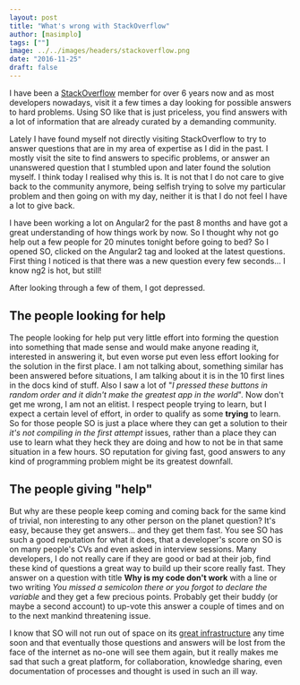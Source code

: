 ```yaml
---
layout: post
title: "What's wrong with StackOverflow"
author: [masimplo]
tags: [""]
image: ../../images/headers/stackoverflow.png
date: "2016-11-25"
draft: false
---
```


I have been a [StackOverflow](http://stackoverflow.com) member for over 6 years now and as most developers nowadays, visit it a few times a day looking for possible answers to hard problems. Using SO like that is just priceless, you find answers with a lot of information that are already curated by a demanding community.

Lately I have found myself not directly visiting StackOverflow to try to answer questions that are in my area of expertise as I did in the past. I mostly visit the site to find answers to specific problems, or answer an unanswered question that I stumbled upon and later found the solution myself.
I think today I realised why this is. It is not that I do not care to give back to the community anymore, being selfish trying to solve my particular problem and then going on with my day, neither it is that I do not feel I have a lot to give back.

I have been working a lot on Angular2 for the past 8 months and have got a great understanding of how things work by now. So I thought why not go help out a few people for 20 minutes tonight before going to bed? So I opened SO, clicked on the Angular2 tag and looked at the latest questions. First thing I noticed is that there was a new question every few seconds... I know ng2 is hot, but still!

After looking through a few of them, I got depressed.

## The people looking for help

The people looking for help put very little effort into forming the question into something that made sense and would make anyone reading it, interested in answering it, but even worse put even less effort looking for the solution in the first place. I am not talking about, something similar has been answered before situations, I am talking about it is in the 10 first lines in the docs kind of stuff.
Also I saw a lot of "_I pressed these buttons in random order and it didn't make the greatest app in the world_". Now don't get me wrong, I am not an elitist. I respect people trying to learn, but I expect a certain level of effort, in order to qualify as some **trying** to learn.
So for those people SO is just a place where they can get a solution to their _it's not compiling in the first attempt_ issues, rather than a place they can use to learn what they heck they are doing and how to not be in that same situation in a few hours.
SO reputation for giving fast, good answers to any kind of programming problem might be its greatest downfall.

## The people giving "help"

But why are these people keep coming and coming back for the same kind of trivial, non interesting to any other person on the planet question? It's easy, because they get answers... and they get them fast. You see SO has such a good reputation for what it does, that a developer's score on SO is on many people's CVs and even asked in interview sessions. Many developers, I do not really care if they are good or bad at their job, find these kind of questions a great way to build up their score really fast. They answer on a question with title **Why is my code don't work** with a line or two writing _You missed a semicolon there or you forgot to declare the variable_ and they get a few precious points. Probably get their buddy (or maybe a second account) to up-vote this answer a couple of times and on to the next mankind threatening issue.

I know that SO will not run out of space on its [great infrastructure](http://nickcraver.com/blog/2016/02/17/stack-overflow-the-architecture-2016-edition/) any time soon and that eventually those questions and answers will be lost from the face of the internet as no-one will see them again, but it really makes me sad that such a great platform, for collaboration, knowledge sharing, even documentation of processes and thought is used in such an ill way.
